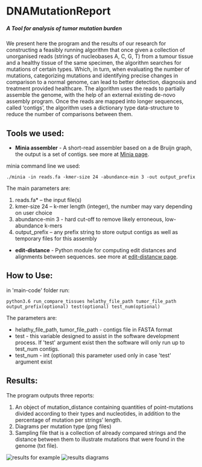 # DNAMutationReport
##### A Tool for analysis of tumor mutation burden

We present here the program and the results of our research for constructing a feasibly running algorithm that once given a collection of unorganised reads (strings of nucleobases A, C, G, T) from a tumour tissue and a healthy tissue of the same specimen, the algorithm searches for mutations of certain types. Which, in turn, when evaluating the number of mutations, categorizing mutations and identifying precise changes in comparison to a normal genome, can lead to better detection, diagnosis and treatment provided healthcare.
The algorithm uses the reads to partially assemble the genome, with the help of an external existing de-novo assembly program. Once the reads are mapped into longer sequences, called ‘contigs’, the algorithm uses a dictionary type data-structure to reduce the number of comparisons between them.

## Tools we used:
* **Minia assembler** - A short-read assembler based on a de Bruijn graph, the output is a set of contigs. see more at [Minia page](https://github.com/GATB/minia).

minia command line we used:
```
./minia -in reads.fa -kmer-size 24 -abundance-min 3 -out output_prefix
```
The main parameters are:
  1. reads.fa* – the input file(s)
  2. kmer-size 24 – k-mer length (integer), the number may vary depending on user choice
  3. abundance-min 3 - hard cut-off to remove likely erroneous, low-abundance k-mers
  4. output_prefix – any prefix string to store output contigs as well as temporary files for this assembly

* **edit-distance** - Python module for computing edit distances and alignments between sequences. see more at [edit-distancw page](https://github.com/belambert/edit-distance).

## How to Use:

in 'main-code' folder run:
```
python3.6 run_compare_tissues helathy_file_path tumor_file_path output_prefix(optional) test(optional) test_num(optional)
```
The parameters are:
* helathy_file_path, tumor_file_path - contigs file in FASTA format
* test - this variable designed to assist in the software
         development process. If 'test' argument exist then the
         software will only run up to test_num contigs.
* test_num - int (optional) this parameter used only in case 'test' argument 
               exist
               
## Results:
The program outputs three reports:
1. An object of mutation_distance containing quantities of point-mutations divided according to their types and nucleotides, in addition to the percentage of mutation per strings’ length.
2. Diagrams per mutation type (png files)
3. Sampling file that is a collection of already compared strings and the distance between them to illustrate mutations that were found in the genome (txt file).

![results for example](https://github.com/chenAsaraf/DNAMutationReport/blob/master/results_eample.JPG)
![results diagrams](https://github.com/chenAsaraf/DNAMutationReport/blob/master/main-code/experiments-10000/10000-exp-chen-replaces.png)

